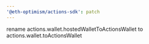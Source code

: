 ```yaml
---
'@eth-optimism/actions-sdk': patch
---
```


rename actions.wallet.hostedWalletToActionsWallet to actions.wallet.toActionsWallet
